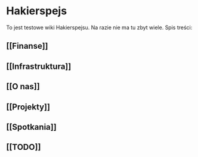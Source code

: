 Hakierspejs
===========

To jest testowe wiki Hakierspejsu. Na razie nie ma tu zbyt wiele. Spis treści:

<!--

ls * | rg -v '^Home.md$' | sed -e 's/\.md$/]]/g' -e 's/^/## [[/g' | sort

-->

## [[Finanse]]
## [[Infrastruktura]]
## [[O nas]]
## [[Projekty]]
## [[Spotkania]]
## [[TODO]]
